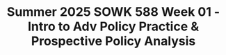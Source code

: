 ---
layout: single_embed_slide
title: "Summer 2025 SOWK 588 Week 01 - Intro to Adv Policy Practice & Prospective Policy Analysis"
presentation_id: DD2DmN
slides:
  - slide_name: ../deck-DD2DmN-large-0.jpeg
    slide_thumbnail: ../deck-DD2DmN-thumb-0.jpeg
    slide_alt: "Title slide with colorful text: 'Intro to Advanced Policy & Practice' and 'Prospective Policy Analysis.' Text details Jacob Campbell, Ph.D., at Heritage University, Summer 2025 SOWK 588 Week 01. Artistic graphic on left."
  - slide_name: ../deck-DD2DmN-large-1.jpeg
    slide_thumbnail: ../deck-DD2DmN-thumb-1.jpeg
    slide_alt: "Text on a slide shows a land acknowledgment: 'Yakmumani Tiicham (The land of the Yakama People).' It honors the traditional lands of the Yakama Nation's 14 tribes, with gratitude. Bottom text: 'Land Acknowledgement.'"
  - slide_name: ../deck-DD2DmN-large-2.jpeg
    slide_thumbnail: ../deck-DD2DmN-thumb-2.jpeg
    slide_alt: "The slide displays a 'Plan for Week 01' with an agenda to review the syllabus and practice prospective policy analysis, alongside learning objectives to understand assignments and policy analysis approaches."
  - slide_name: ../deck-DD2DmN-large-3.jpeg
    slide_thumbnail: ../deck-DD2DmN-thumb-3.jpeg
    slide_alt: "A course syllabus document for 'SOWK 588' is displayed, detailing instructor names, contact information, class times, and course description. The left side features text: 'SOWK 588 Course Syllabus.'"
  - slide_name: ../deck-DD2DmN-large-4.jpeg
    slide_thumbnail: ../deck-DD2DmN-thumb-4.jpeg
    slide_alt: "Two textbooks are displayed on the left, labeled 'Textbooks.' On the right, a section titled 'Helpful Resources' lists 'Library Guides' with links to 'Native Americans' and 'Latinx/Hispanic.' An 'Eagle Search' icon and an image of a 'Publication Manual' are also shown."
  - slide_name: ../deck-DD2DmN-large-5.jpeg
    slide_thumbnail: ../deck-DD2DmN-thumb-5.jpeg
    slide_alt: "The slide lists several assignments for a project. It includes a 'Policy Analysis and Advocacy Project,' with written and presentation components, 'Weekly Online Discussion Forum,' attendance, participation, and two take-home exams."
  - slide_name: ../deck-DD2DmN-large-6.jpeg
    slide_thumbnail: ../deck-DD2DmN-thumb-6.jpeg
    slide_alt: "Text slide outlines a 'Policy Analysis Paper' task. It includes identification of social issues, ethical analysis, application of theory, and advocacy recommendations. Purpose: develop skills in policy and advocacy analysis."
  - slide_name: ../deck-DD2DmN-large-7.jpeg
    slide_thumbnail: ../deck-DD2DmN-thumb-7.jpeg
    slide_alt: "Rubric table outlines criteria for a policy analysis paper under the 'Highly Developed' category. Criteria include social issue identification, policy analysis, theory effects, alternatives, formatting, and assignment adherence, with detailed descriptions for each."
  - slide_name: ../deck-DD2DmN-large-8.jpeg
    slide_thumbnail: ../deck-DD2DmN-thumb-8.jpeg
    slide_alt: "The slide details key components of a 'Policy Advocacy Presentation,' including Introduction, Policy Analysis, Advocacy Strategy, Implementation Plan, and Conclusion. It emphasizes the importance of stakeholder engagement."
  - slide_name: ../deck-DD2DmN-large-9.jpeg
    slide_thumbnail: ../deck-DD2DmN-thumb-9.jpeg
    slide_alt: "A detailed rubric with five criteria: problem statement, policy analysis, advocacy strategy, implementation plan, and conclusion. It evaluates presentation skills as 'Highly Developed,' emphasizing clarity, effectiveness, and organization."
  - slide_name: ../deck-DD2DmN-large-10.jpeg
    slide_thumbnail: ../deck-DD2DmN-thumb-10.jpeg
    slide_alt: "Text on a plain white background reads, 'Last class, what’s the plan?' in a gradient of pink to orange, suggesting a discussion in a presentation slide."
  - slide_name: ../deck-DD2DmN-large-11.jpeg
    slide_thumbnail: ../deck-DD2DmN-thumb-11.jpeg
    slide_alt: "A colorful diagram lists six steps in prospective policy analysis. Steps include characterizing problems, specifying alternatives, evaluating criteria, creating matrices, analyzing trade-offs, and communicating results. Title: 'Steps in Prospective Policy Analysis.'"
  - slide_name: ../deck-DD2DmN-large-12.jpeg
    slide_thumbnail: ../deck-DD2DmN-thumb-12.jpeg
    slide_alt: "Text on a slide instructs the formation of small groups for analyzing policy. It reads:'Small Group Step 0Small groups of 3 or 4 with people around you. We are going to go through Linquiti’s steps in the prospective policy analysis part by part. Work together to determine who your group is and what social problem you are going to be considering.'"
  - slide_name: ../deck-DD2DmN-large-13.jpeg
    slide_thumbnail: ../deck-DD2DmN-thumb-13.jpeg
    slide_alt: "Three icons represent concepts in a presentation slide: a bandaged globe for current conditions, an intact globe for future goals, and a heart for problem analysis. Text explains each: 'As-is Condition' asks what it looks like now, 'To-be Condition' envisions what it should or ought to look like, and 'Five Whys and Why That' aims to uncover the underlying problem. The slide is titled 'Characterize the Policy Problem.'"
  - slide_name: ../deck-DD2DmN-large-14.jpeg
    slide_thumbnail: ../deck-DD2DmN-thumb-14.jpeg
    slide_alt: "The slide presents guidelines for defining policy problems. It emphasizes identifying crucial causes, articulating core issues due to gaps, and highlighting key consequences, all in concise terms."
  - slide_name: ../deck-DD2DmN-large-15.jpeg
    slide_thumbnail: ../deck-DD2DmN-thumb-15.jpeg
    slide_alt: "The image shows text on a plain background saying, 'Small Group Step 1: Characterize the Policy Problem,' indicating the first step in a policy-related process."
  - slide_name: ../deck-DD2DmN-large-16.jpeg
    slide_thumbnail: ../deck-DD2DmN-thumb-16.jpeg
    slide_alt: "Text 'Specify Policy Alternatives that Might Mitigate the Problem' in vibrant colors on left. Right side lists qualities of strong policy options: actionable, detailed, context-matched, descriptive, not dummy. (Linquit, 2022)."
  - slide_name: ../deck-DD2DmN-large-17.jpeg
    slide_thumbnail: ../deck-DD2DmN-thumb-17.jpeg
    slide_alt: "Text on a plain background reads, 'Small Group Step 2: Specify Policy Alternatives that Might Mitigate the Problem.'"
  - slide_name: ../deck-DD2DmN-large-18.jpeg
    slide_thumbnail: ../deck-DD2DmN-thumb-18.jpeg
    slide_alt: "Chart in a presentation slide lists criteria for evaluating alternatives: Efficacy, Cost, Equity, Administrability. Features pros/cons table and a note on unintended consequences. Title: 'Identify Criteria for Evaluating Alternatives.'"
  - slide_name: ../deck-DD2DmN-large-19.jpeg
    slide_thumbnail: ../deck-DD2DmN-thumb-19.jpeg
    slide_alt: "Slide text in the center reads: 'Small Group Step 3: Identify Criteria for Evaluating Alternatives' on a white background. The words 'Step 3' are highlighted in purple."
  - slide_name: ../deck-DD2DmN-large-20.jpeg
    slide_thumbnail: ../deck-DD2DmN-thumb-20.jpeg
    slide_alt: "A table with four policy options is evaluated against three criteria. Accompanying text reads: 'Create a Criteria-Alternatives Matrix and Predict the Performance of Each Alternative' (Linquit, 2022)."
  - slide_name: ../deck-DD2DmN-large-21.jpeg
    slide_thumbnail: ../deck-DD2DmN-thumb-21.jpeg
    slide_alt: "A slide features a quotation in purple and pink text. It discusses the importance of the Criteria-Alternatives Matrix (CAM) in policy analysis. Source: (Linquiti, 2022, p. 29)."
  - slide_name: ../deck-DD2DmN-large-22.jpeg
    slide_thumbnail: ../deck-DD2DmN-thumb-22.jpeg
    slide_alt: "Text on a white slide instructs: 'Small Group Step 4: Create a Criteria-Alternatives Matrix and Predict the Performance of Each Alternative.'"
  - slide_name: ../deck-DD2DmN-large-23.jpeg
    slide_thumbnail: ../deck-DD2DmN-thumb-23.jpeg
    slide_alt: "A black circle contains a white puzzle piece labeled 'Give.' Next to it, a separate black piece labeled 'Take' appears. The text discusses trade-off analyses: cost-benefit, cost-effectiveness, multiattribute, and prose-based evaluations."
  - slide_name: ../deck-DD2DmN-large-24.jpeg
    slide_thumbnail: ../deck-DD2DmN-thumb-24.jpeg
    slide_alt: "Text reads: 'Small Group Step 5: Make The Trade-Offs Across Alternatives.' Displayed centrally on a white background, indicating a step in a presentation process."
  - slide_name: ../deck-DD2DmN-large-25.jpeg
    slide_thumbnail: ../deck-DD2DmN-thumb-25.jpeg
    slide_alt: "Text on slide reads: 'Small Group Step 6: Communicate the Results.' White background, blue and purple text."
---